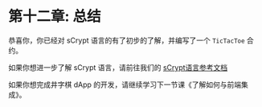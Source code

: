 # 第十二章: 总结

恭喜你，你已经对 sCrypt 语言的有了初步的了解，并编写了一个 `TicTacToe` 合约。

如果你想进一步了解 sCrypt 语言，请前往我们的 [sCrypt语言参考文档](https://scryptdoc.readthedocs.io/zh_CN/latest)

如果你想完成井字棋 dApp 的开发，请继续学习下一节课《了解如何与前端集成》。






